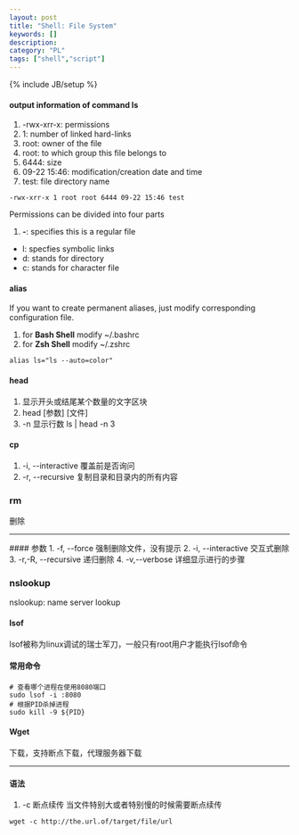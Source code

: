 ```yaml
---
layout: post
title: "Shell: File System"
keywords: []
description: 
category: "PL"
tags: ["shell","script"]
---
```

{% include JB/setup %}

#### output information of command ls
1. -rwx-xrr-x: permissions 
2. 1: number of linked hard-links
3. root: owner of the file
4. root: to which group this file belongs to
5. 6444: size
6. 09-22 15:46: modification/creation date and time
7. test: file directory name

```shell
-rwx-xrr-x 1 root root 6444 09-22 15:46 test
```
Permissions can be divided into four parts
1. **-**: specifies this is a regular file
- l: specfies symbolic links
- d: stands for directory
- c: stands for character file






#### alias
If you want to create permanent aliases, just modify corresponding configuration file. <br />
1. for **Bash Shell** modify ~/.bashrc
2. for **Zsh Shell**  modify ~/.zshrc

```shell
alias ls="ls --auto=color" 
```
#### head 
1. 显示开头或结尾某个数量的文字区块
2. head [参数]  [文件]
3. -n 显示行数   ls | head -n 3

#### cp 
1. -i, --interactive  覆盖前是否询问
2. -r, --recursive    复制目录和目录内的所有内容

### rm

删除

<hr />
#### 参数
1. -f, --force        强制删除文件，没有提示
2. -i, --interactive  交互式删除
3. -r,-R, --recursive 递归删除
4. -v,--verbose       详细显示进行的步骤





### nslookup

nslookup: name server lookup

#### lsof
lsof被称为linux调试的瑞士军刀，一般只有root用户才能执行lsof命令

#### 常用命令
```shell
# 查看哪个进程在使用8080端口
sudo lsof -i :8080
# 根据PID杀掉进程
sudo kill -9 ${PID}
```
#### Wget
下载，支持断点下载，代理服务器下载
<hr />

#### 语法
1. -c 断点续传 当文件特别大或者特别慢的时候需要断点续传
```shell
wget -c http://the.url.of/target/file/url
```

